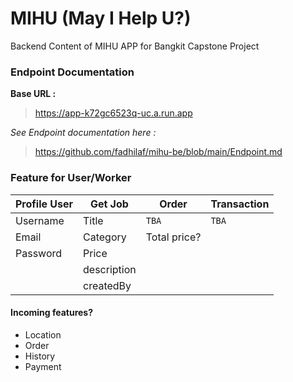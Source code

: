 # MIHU (May I Help U?)

Backend Content of MIHU APP for Bangkit Capstone Project

### Endpoint Documentation

**Base URL :**
> https://app-k72gc6523q-uc.a.run.app

*See Endpoint documentation here :*
> https://github.com/fadhilaf/mihu-be/blob/main/Endpoint.md

### Feature for User/Worker

| Profile User | Get Job | Order | Transaction |
| ------ | ------ | ------ | ------ |
| Username | Title | `TBA` | `TBA` |
| Email | Category | Total price? |
| Password | Price |  |
|  | description |  |
|  | createdBy |  |

#### Incoming features?
* Location
* Order
* History
* Payment


